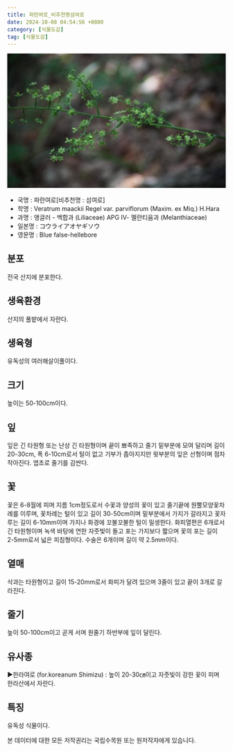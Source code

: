 ```yaml
---
title: 파란여로_비추천명섬여로
date: 2024-10-08 04:54:56 +0800
category: [식물도감]
tag: [식물도감]
---
```




![파란여로[비추천명 : 섬여로]](/assets/img/fileUpload/plants/basic/Liliaceae/Veratrum/6111/6111_20160726173316197files_th2.jpg)
- 국명 : 파란여로[비추천명 : 섬여로]
- 학명 : Veratrum maackii Regel var. parviflorum (Maxim. ex Miq.) H.Hara
- 과명 : 앵글러 - 백합과 (Liliaceae) APG Ⅳ- 멜란티움과 (Melanthiaceae)
- 일본명 : コウライアオヤギソウ
- 영문명 : Blue false-hellebore


## 분포
전국 산지에 분포한다.
## 생육환경
산지의 풀밭에서 자란다.
## 생육형
유독성의 여러해살이풀이다.
## 크기
높이는 50-100cm이다.
## 잎
잎은 긴 타원형 또는 난상 긴 타원형이며 끝이 뾰족하고 줄기 밑부분에 모여 달리며 길이 20-30cm, 폭 6-10cm로서 털이 없고 기부가 좁아지지만 윗부분의 잎은 선형이며 점차 작아진다. 엽초로 줄기를 감싼다.
## 꽃
꽃은 6-8월에 피며 지름 1cm정도로서 수꽃과 양성의 꽃이 있고 줄기끝에 원뿔모양꽃차례를 이루며, 꽃차례는 털이 있고 길이 30-50cm이며 밑부분에서 가지가 갈라지고 꽃자루는 길이 6-10mm이며 가지나 화경에 꼬불꼬불한 털이 밀생한다. 화피열편은 6개로서 긴 타원형이며 녹색 바탕에 연한 자줏빛이 돌고 포는 가지보다 짧으며 꽃의 포는 길이 2-5mm로서 넓은 피침형이다. 수술은 6개이며 길이 약 2.5mm이다.
## 열매
삭과는 타원형이고 길이 15-20mm로서 화피가 달려 있으며 3줄이 있고 끝이 3개로 갈라진다.
## 줄기
높이 50-100cm이고 곧게 서며 원줄기 하반부에 잎이 달린다.
## 유사종
▶한라여로 (for.koreanum Shimizu) : 높이 20-30㎝이고 자줏빛이 강한 꽃이 피며 한라산에서 자란다.
## 특징
유독성 식물이다.






본 데이터에 대한 모든 저작권리는 국립수목원 또는 원저작자에게 있습니다.
